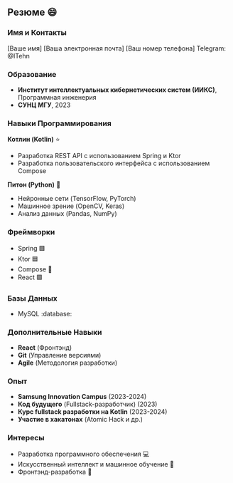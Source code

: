 ## Резюме 😄

### Имя и Контакты

[Ваше имя]
[Ваша электронная почта]
[Ваш номер телефона]
Telegram: @ITehn

### Образование

- **Институт интеллектуальных кибернетических систем (ИИКС)**, Программная инженерия
- **СУНЦ МГУ**, 2023

### Навыки Программирования

**Котлин (Kotlin)** :star:
- Разработка REST API с использованием Spring и Ktor
- Разработка пользовательского интерфейса с использованием Compose

**Питон (Python)** :snake:
- Нейронные сети (TensorFlow, PyTorch)
- Машинное зрение (OpenCV, Keras)
- Анализ данных (Pandas, NumPy)

### Фреймворки

- Spring :green_square:
- Ktor :blue_square:
- Compose :art:
- React :purple_square:

### Базы Данных

- MySQL :database:

### Дополнительные Навыки

- **React** (Фронтэнд)
- **Git** (Управление версиями)
- **Agile** (Методология разработки)

### Опыт

- **Samsung Innovation Campus** (2023-2024)
- **Код будущего** (Fullstack-разработчик) (2023)
- **Курс fullstack разработки на Kotlin** (2023-2024)
- **Участие в хакатонах** (Atomic Hack и др.)

### Интересы

- Разработка программного обеспечения 💻
- Искусственный интеллект и машинное обучение 🤖
- Фронтэнд-разработка 📱
